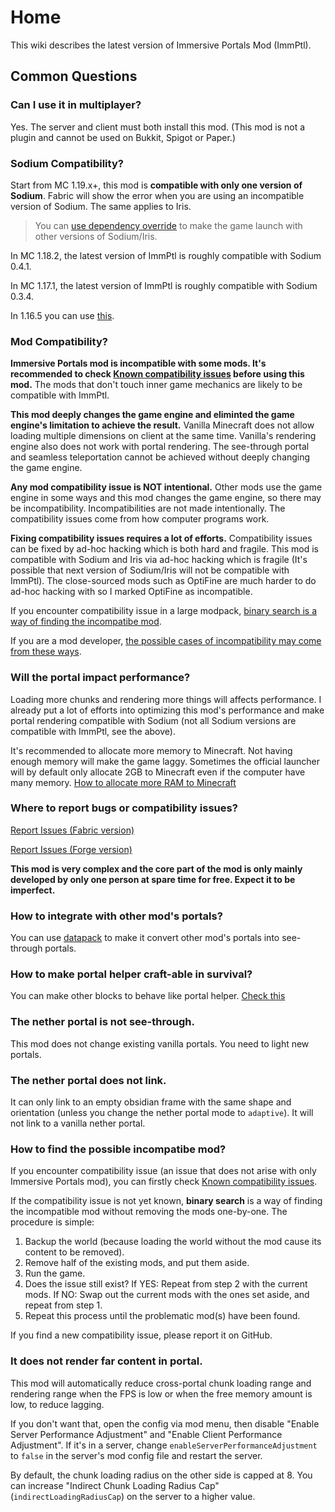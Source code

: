 # Home

This wiki describes the latest version of Immersive Portals Mod (ImmPtl).

## Common Questions

### Can I use it in multiplayer?

Yes. The server and client must both install this mod. (This mod is not a plugin and cannot be used on Bukkit, Spigot or Paper.)

### Sodium Compatibility?

Start from MC 1.19.x+, this mod is **compatible with only one version of Sodium**. Fabric will show the error when you are using an incompatible version of Sodium. The same applies to Iris.

> You can [use dependency override](./Miscellaneous.html#remove-the-sodium-iris-version-lock) to make the game launch with other versions of Sodium/Iris.

In MC 1.18.2, the latest version of ImmPtl is roughly compatible with Sodium 0.4.1.

In MC 1.17.1, the latest version of ImmPtl is roughly compatible with Sodium 0.3.4.

In 1.16.5 you can use [this](https://github.com/qouteall/sodium-fabric/releases).

### Mod Compatibility?

**Immersive Portals mod is incompatible with some mods. It's recommended to check [Known compatibility issues](https://github.com/qouteall/ImmersivePortalsMod/issues?q=is%3Aissue+is%3Aopen+label%3A%22Mod+Compatibility%22) before using this mod.** The mods that don't touch inner game mechanics are likely to be compatible with ImmPtl.

**This mod deeply changes the game engine and eliminted the game engine's limitation to achieve the result.** Vanilla Minecraft does not allow loading multiple dimensions on client at the same time. Vanilla's rendering engine also does not work with portal rendering. The see-through portal and seamless teleportation cannot be achieved without deeply changing the game engine. 

**Any mod compatibility issue is NOT intentional.** Other mods use the game engine in some ways and this mod changes the game engine, so there may be incompatibility. Incompatibilities are not made intentionally. The compatibility issues come from how computer programs work.

**Fixing compatibility issues requires a lot of efforts.** Compatibility issues can be fixed by ad-hoc hacking which is both hard and fragile. This mod is compatible with Sodium and Iris via ad-hoc hacking which is fragile (It's possible that next version of Sodium/Iris will not be compatible with ImmPtl). The close-sourced mods such as OptiFine are much harder to do ad-hoc hacking with so I marked OptiFine as incompatible.

If you encounter compatibility issue in a large modpack, [binary search is a way of finding the incompatibe mod](#how-to-find-the-possible-incompatibe-mod).

If you are a mod developer, [the possible cases of incompatibility may come from these ways](./API-for-Other-Mods.html#possible-sources-of-mod-incompatibility-with-immersive-portals).

### Will the portal impact performance?

Loading more chunks and rendering more things will affects performance. I already put a lot of efforts into optimizing this mod's performance and make portal rendering compatible with Sodium (not all Sodium versions are compatible with ImmPtl, see the above).

It's recommended to allocate more memory to Minecraft. Not having enough memory will make the game laggy. Sometimes the official launcher will by default only allocate 2GB to Minecraft even if the computer have many memory. [How to allocate more RAM to Minecraft](https://filmora.wondershare.com/game-recording/how-to-allocate-more-ram-to-minecraft.html)

### Where to report bugs or compatibility issues?

[Report Issues (Fabric version)](https://github.com/iPortalTeam/ImmersivePortalsMod/issues)

[Report Issues (Forge version)](https://github.com/iPortalTeam/ImmersivePortalsModForForge)

**This mod is very complex and the core part of the mod is only mainly developed by only one person at spare time for free. Expect it to be imperfect.**

### How to integrate with other mod's portals?

You can use [datapack](./Datapack-Based-Custom-Portal-Generation#convert_vanilla_nether_portaljson-convent-vanilla-nether-portals-into-see-through-portals-if-the-shapes-are-compatible) to make it convert other mod's portals into see-through portals.

### How to make portal helper craft-able in survival?

You can make other blocks to behave like portal helper. [Check this](./Portal-Customization.html#how-to-use-similar-functionality-in-survival-mode)

### The nether portal is not see-through.

This mod does not change existing vanilla portals. You need to light new portals.

### The nether portal does not link.

It can only link to an empty obsidian frame with the same shape and orientation (unless you change the nether portal mode to `adaptive`). It will not link to a vanilla nether portal.

### How to find the possible incompatibe mod?

If you encounter compatibility issue (an issue that does not arise with only Immersive Portals mod), you can firstly check [Known compatibility issues](https://github.com/qouteall/ImmersivePortalsMod/issues?q=is%3Aissue+is%3Aopen+label%3A%22Mod+Compatibility%22).

If the compatibility issue is not yet known, **binary search** is a way of finding the incompatible mod without removing the mods one-by-one. The procedure is simple:

1. Backup the world (because loading the world without the mod cause its content to be removed).
2. Remove half of the existing mods, and put them aside.
3. Run the game.
4. Does the issue still exist?
   If YES: Repeat from step 2 with the current mods.
   If NO: Swap out the current mods with the ones set aside, and repeat from step 1.
5. Repeat this process until the problematic mod(s) have been found.

If you find a new compatibility issue, please report it on GitHub.

### It does not render far content in portal.

This mod will automatically reduce cross-portal chunk loading range and rendering range when the FPS is low or when the free memory amount is low, to reduce lagging.

If you don't want that, open the config via mod menu, then disable "Enable Server Performance Adjustment" and "Enable Client Performance Adjustment". If it's in a server, change `enableServerPerformanceAdjustment` to `false` in the server's mod config file and restart the server.

By default, the chunk loading radius on the other side is capped at 8. You can increase "Indirect Chunk Loading Radius Cap" (`indirectLoadingRadiusCap`) on the server to a higher value. 

